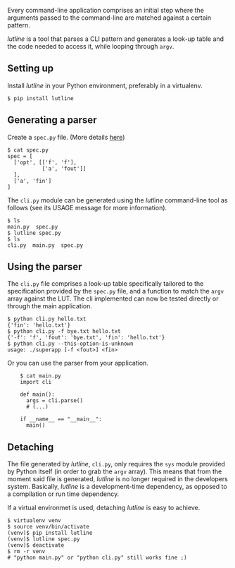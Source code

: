 Every command-line application comprises an initial step where the arguments
passed to the command-line are matched against a certain pattern.

*lutline* is a tool that parses a CLI pattern and generates a
look-up table and the code needed to access it, while looping through `argv`.

## Setting up

Install *lutline* in your Python environment, preferably in a virtualenv.

    $ pip install lutline

## Generating a parser
Create a `spec.py` file. (More details [here](specfile))

    $ cat spec.py
    spec = [
      ['opt', [['f', 'f'],
               ['a', 'fout']]
      ],
      ['a', 'fin']
    ]

The `cli.py` module can be generated using the *lutline* command-line tool as
follows (see its USAGE message for more information).

    $ ls
    main.py  spec.py
    $ lutline spec.py
    $ ls
    cli.py  main.py  spec.py

## Using the parser
The `cli.py` file comprises a look-up table specifically tailored to the
specification provided by the `spec.py` file, and a function to match the
`argv` array against the LUT. The cli implemented can now be tested directly or
through the main application.

    $ python cli.py hello.txt
    {'fin': 'hello.txt'}
    $ python cli.py -f bye.txt hello.txt
    {'-f': 'f', 'fout': 'bye.txt', 'fin': 'hello.txt'}
    $ python cli.py --this-option-is-unknown
    usage: ./superapp [-f <fout>] <fin>

Or you can use the parser from your application.

        $ cat main.py
        import cli

        def main():
          args = cli.parse()
          # (...)

        if __name__ == "__main__":
          main()

## Detaching
The file generated by *lutline*, `cli.py`, only requires the `sys` module
provided by Python itself (in order to grab the `argv` array). This means that
from the moment said file is generated, *lutline* is no longer required in the
developers system. Basically, *lutline* is a development-time dependency, as
opposed to a compilation or run time dependency.

If a virtual environmet is used, detaching *lutline* is easy to achieve.

    $ virtualenv venv
    $ source venv/bin/activate
    (venv)$ pip install lutline
    (venv)$ lutline spec.py
    (venv)$ deactivate
    $ rm -r venv
    # "python main.py" or "python cli.py" still works fine ;)
